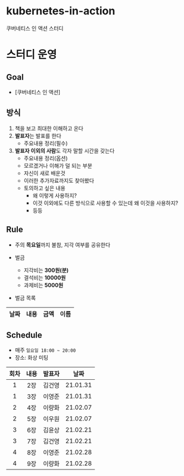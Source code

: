 # kubernetes-in-action
쿠버네티스 인 액션 스터디

# 스터디 운영

## Goal
* [쿠버네티스 인 액션]

## 방식
1. 책을 보고 최대한 이해하고 온다
2. **발표자**는 발표를 한다
    - 주요내용 정리(필수)
3. **발표자 이외의 사람**도 각자 말할 시간을 갖는다
    - 주요내용 정리(옵션)
    - 모르겠거나 이해가 덜 되는 부분
    - 자신이 새로 배운것
    - 이러한 추가자료까지도 찾아봤다
    - 토의하고 싶은 내용
        - 왜 이렇게 사용하지?
        - 이것 이외에도 다른 방식으로 사용할 수 있는데 왜 이것을 사용하지?
        - 등등

## Rule
- 주의 **목요일**까지 불참, 지각 여부를 공유한다
- 벌금
    - 지각비는 **300원(분)**
    - 결석비는 **10000원**
    - 과제비는 **5000원**

- 벌금 목록

|날짜|내용|금액|이름|  
| :---: | :---: | :---: | :---: |  



## Schedule
- 매주 `일요일 18:00 ~ 20:00`
- 장소: 화상 미팅

|회차|내용|발표자|날짜|
| :---: | :---: | :---: | :---: |
| 1 | 2장  | 김건영 | 21.01.31 |
| 1 | 3장  | 이영준 | 21.01.31 |
| 2 | 4장  | 이량화 | 21.02.07 |
| 2 | 5장  | 이우원 | 21.02.07 |
| 3 | 6장  | 김윤상 | 21.02.21 |
| 3 | 7장  | 김건영 | 21.02.21 |
| 4 | 8장  | 이영준 | 21.02.28 |
| 4 | 9장  | 이량화 | 21.02.28 |











